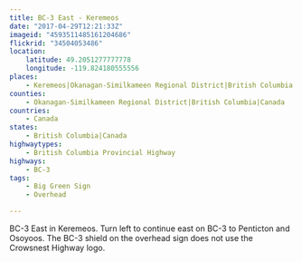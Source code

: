 ```yaml
---
title: BC-3 East - Keremeos
date: "2017-04-29T12:21:33Z"
imageid: "4593511485161204686"
flickrid: "34504053486"
location:
    latitude: 49.2051277777778
    longitude: -119.824180555556
places:
    - Keremeos|Okanagan-Similkameen Regional District|British Columbia|Canada
counties:
    - Okanagan-Similkameen Regional District|British Columbia|Canada
countries:
    - Canada
states:
    - British Columbia|Canada
highwaytypes:
    - British Columbia Provincial Highway
highways:
    - BC-3
tags:
    - Big Green Sign
    - Overhead

---
```

BC-3 East in Keremeos.  Turn left to continue east on BC-3 to Penticton and Osoyoos.  The BC-3 shield on the overhead sign does not use the Crowsnest Highway logo.
